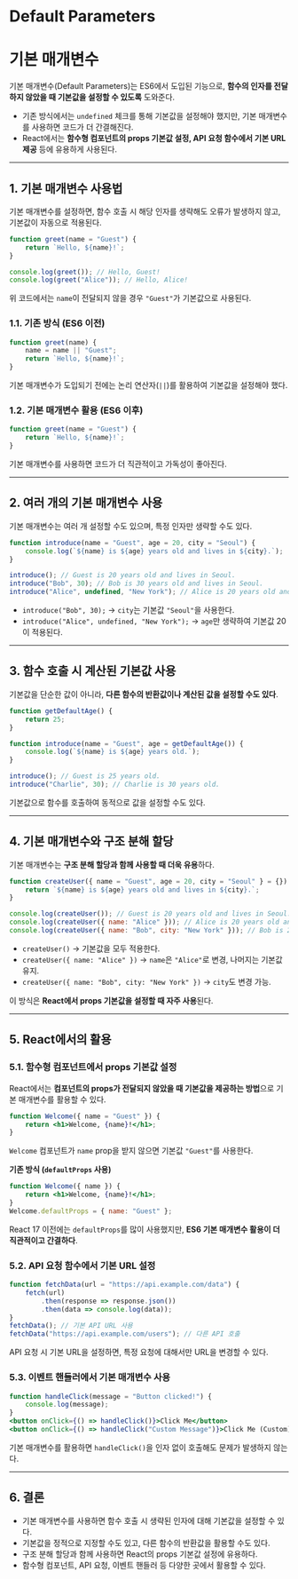 # Default Parameters

# 기본 매개변수

기본 매개변수(Default Parameters)는 ES6에서 도입된 기능으로, **함수의 인자를 전달하지 않았을 때 기본값을 설정할 수 있도록** 도와준다.

- 기존 방식에서는 `undefined` 체크를 통해 기본값을 설정해야 했지만, 기본 매개변수를 사용하면 코드가 더 간결해진다.
- React에서는 **함수형 컴포넌트의 props 기본값 설정, API 요청 함수에서 기본 URL 제공** 등에 유용하게 사용된다.

---

## 1. 기본 매개변수 사용법

기본 매개변수를 설정하면, 함수 호출 시 해당 인자를 생략해도 오류가 발생하지 않고, 기본값이 자동으로 적용된다.

```jsx
function greet(name = "Guest") {
    return `Hello, ${name}!`;
}

console.log(greet()); // Hello, Guest!
console.log(greet("Alice")); // Hello, Alice!
```

위 코드에서는 `name`이 전달되지 않을 경우 `"Guest"`가 기본값으로 사용된다.

### 1.1. 기존 방식 (ES6 이전)

```jsx
function greet(name) {
    name = name || "Guest";
    return `Hello, ${name}!`;
}
```

기본 매개변수가 도입되기 전에는 논리 연산자(`||`)를 활용하여 기본값을 설정해야 했다.

### 1.2. 기본 매개변수 활용 (ES6 이후)

```jsx
function greet(name = "Guest") {
    return `Hello, ${name}!`;
}
```

기본 매개변수를 사용하면 코드가 더 직관적이고 가독성이 좋아진다.

---

## 2. 여러 개의 기본 매개변수 사용

기본 매개변수는 여러 개 설정할 수도 있으며, 특정 인자만 생략할 수도 있다.

```jsx
function introduce(name = "Guest", age = 20, city = "Seoul") {
    console.log(`${name} is ${age} years old and lives in ${city}.`);
}

introduce(); // Guest is 20 years old and lives in Seoul.
introduce("Bob", 30); // Bob is 30 years old and lives in Seoul.
introduce("Alice", undefined, "New York"); // Alice is 20 years old and lives in New York.
```

- `introduce("Bob", 30);` → `city`는 기본값 `"Seoul"`을 사용한다.
- `introduce("Alice", undefined, "New York");` → `age`만 생략하여 기본값 20이 적용된다.

---

## 3. 함수 호출 시 계산된 기본값 사용

기본값을 단순한 값이 아니라, **다른 함수의 반환값이나 계산된 값을 설정할 수도 있다**.

```jsx
function getDefaultAge() {
    return 25;
}

function introduce(name = "Guest", age = getDefaultAge()) {
    console.log(`${name} is ${age} years old.`);
}

introduce(); // Guest is 25 years old.
introduce("Charlie", 30); // Charlie is 30 years old.
```

기본값으로 함수를 호출하여 동적으로 값을 설정할 수도 있다.

---

## 4. 기본 매개변수와 구조 분해 할당

기본 매개변수는 **구조 분해 할당과 함께 사용할 때 더욱 유용**하다.

```jsx
function createUser({ name = "Guest", age = 20, city = "Seoul" } = {}) {
    return `${name} is ${age} years old and lives in ${city}.`;
}

console.log(createUser()); // Guest is 20 years old and lives in Seoul.
console.log(createUser({ name: "Alice" })); // Alice is 20 years old and lives in Seoul.
console.log(createUser({ name: "Bob", city: "New York" })); // Bob is 20 years old and lives in New York.
```

- `createUser()` → 기본값을 모두 적용한다.
- `createUser({ name: "Alice" })` → `name`은 `"Alice"`로 변경, 나머지는 기본값 유지.
- `createUser({ name: "Bob", city: "New York" })` → `city`도 변경 가능.

이 방식은 **React에서 props 기본값을 설정할 때 자주 사용**된다.

---

## 5. React에서의 활용

### 5.1. 함수형 컴포넌트에서 props 기본값 설정

React에서는 **컴포넌트의 props가 전달되지 않았을 때 기본값을 제공하는 방법**으로 기본 매개변수를 활용할 수 있다.

```jsx
function Welcome({ name = "Guest" }) {
    return <h1>Welcome, {name}!</h1>;
}
```

`Welcome` 컴포넌트가 `name` prop을 받지 않으면 기본값 `"Guest"`를 사용한다.

**기존 방식 (`defaultProps` 사용)**

```jsx
function Welcome({ name }) {
    return <h1>Welcome, {name}!</h1>;
}
Welcome.defaultProps = { name: "Guest" };
```

React 17 이전에는 `defaultProps`를 많이 사용했지만, **ES6 기본 매개변수 활용이 더 직관적이고 간결하다**.

### 5.2. API 요청 함수에서 기본 URL 설정

```jsx
function fetchData(url = "https://api.example.com/data") {
    fetch(url)
        .then(response => response.json())
        .then(data => console.log(data));
}
fetchData(); // 기본 API URL 사용
fetchData("https://api.example.com/users"); // 다른 API 호출
```

API 요청 시 기본 URL을 설정하면, 특정 요청에 대해서만 URL을 변경할 수 있다.

### 5.3. 이벤트 핸들러에서 기본 매개변수 사용

```jsx
function handleClick(message = "Button clicked!") {
    console.log(message);
}
<button onClick={() => handleClick()}>Click Me</button>
<button onClick={() => handleClick("Custom Message")}>Click Me (Custom)</button>
```

기본 매개변수를 활용하면 `handleClick()`을 인자 없이 호출해도 문제가 발생하지 않는다.

---

## 6. 결론

- 기본 매개변수를 사용하면 함수 호출 시 생략된 인자에 대해 기본값을 설정할 수 있다.
- 기본값을 정적으로 지정할 수도 있고, 다른 함수의 반환값을 활용할 수도 있다.
- 구조 분해 할당과 함께 사용하면 React의 props 기본값 설정에 유용하다.
- 함수형 컴포넌트, API 요청, 이벤트 핸들러 등 다양한 곳에서 활용할 수 있다.
